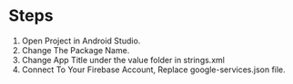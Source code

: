 # Steps

1. Open Project in Android Studio.
2. Change The Package Name.
3. Change App Title under the value folder in strings.xml
4. Connect To Your Firebase Account, Replace google-services.json file. 
